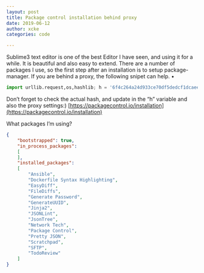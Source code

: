```yaml
---
layout: post
title: Package control installation behind proxy
date: 2019-06-12
author: xcke
categories: code

---
```

Sublime3 text editor is one of the best Editor I have seen, and using it for a while. It is beautiful and also easy to extend. There are a number of packages I use, so the first step after an installation is to setup package-manager. 
If you are behind a proxy, the following snipet can help. •

```python
import urllib.request,os,hashlib; h = '6f4c264a24d933ce70df5dedcf1dcaee' + 'ebe013ee18cced0ef93d5f746d80ef60'; pf = 'Package Control.sublime-package'; ipp = sublime.installed_packages_path(); urllib.request.install_opener( urllib.request.build_opener( urllib.request.ProxyHandler({"http":"http://[proxy_username]:[proxy_password]@[proxy_IP_or_host]:[proxy_port]"})) ); by = urllib.request.urlopen( 'http://sublime.wbond.net/' + pf.replace(' ', '%20')).read(); dh = hashlib.sha256(by).hexdigest(); print('Error validating download (got %s instead of %s), please try manual install' % (dh, h)) if dh != h else open(os.path.join( ipp, pf), 'wb' ).write(by);

```

Don’t forget to check the actual hash, and update in the “h” variable and also the proxy settings:)
[https://packagecontrol.io/installation](https://packagecontrol.io/installation)

What packages I’m using? 

```json
{
	"bootstrapped": true,
	"in_process_packages":
	[
	],
	"installed_packages":
	[
		"Ansible",
		"Dockerfile Syntax Highlighting",
		"EasyDiff",
		"FileDiffs",
		"Generate Password",
		"GenerateUUID",
		"Jinja2",
		"JSONLint",
		"JsonTree",
		"Network Tech",
		"Package Control",
		"Pretty JSON",
		"Scratchpad",
		"SFTP",
		"TodoReview"
	]
}
```
